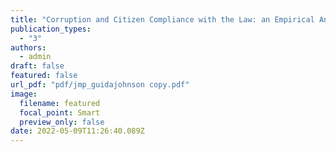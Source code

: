 ```yaml
---
title: "Corruption and Citizen Compliance with the Law: an Empirical Analysis"
publication_types:
  - "3"
authors:
  - admin
draft: false
featured: false
url_pdf: "pdf/jmp_guidajohnson copy.pdf"
image:
  filename: featured
  focal_point: Smart
  preview_only: false
date: 2022-05-09T11:26:40.089Z
---
```

